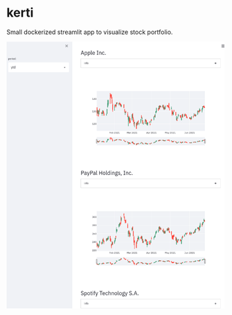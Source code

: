 # kerti

Small dockerized streamlit app to visualize stock portfolio.

![Screenshot](img/screenshot.png)
